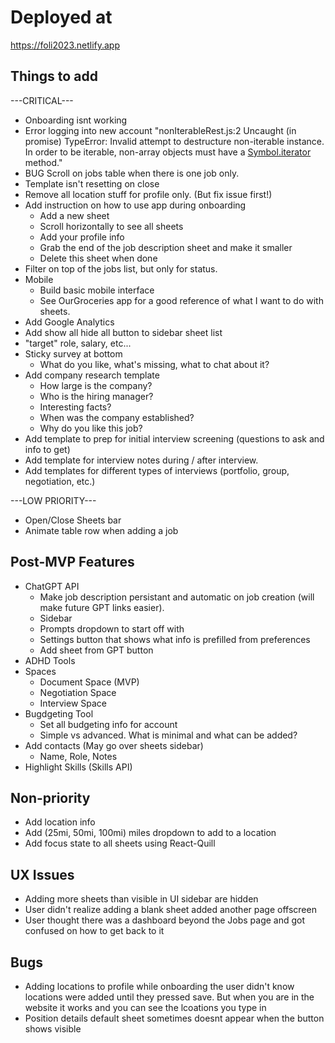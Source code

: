 # Deployed at

https://foli2023.netlify.app

## Things to add

---CRITICAL---

-   Onboarding isnt working
-   Error logging into new account
    "nonIterableRest.js:2 Uncaught (in promise) TypeError: Invalid attempt to destructure non-iterable instance.
    In order to be iterable, non-array objects must have a [Symbol.iterator]() method."
-   BUG Scroll on jobs table when there is one job only.
-   Template isn't resetting on close
-   Remove all location stuff for profile only. (But fix issue first!)
-   Add instruction on how to use app during onboarding
    -   Add a new sheet
    -   Scroll horizontally to see all sheets
    -   Add your profile info
    -   Grab the end of the job description sheet and make it smaller
    -   Delete this sheet when done
-   Filter on top of the jobs list, but only for status.
-   Mobile
    -   Build basic mobile interface
    -   See OurGroceries app for a good reference of what I want to do with sheets.
-   Add Google Analytics
-   Add show all hide all button to sidebar sheet list
-   "target" role, salary, etc...
-   Sticky survey at bottom
    -   What do you like, what's missing, what to chat about it?
-   Add company research template
    -   How large is the company?
    -   Who is the hiring manager?
    -   Interesting facts?
    -   When was the company established?
    -   Why do you like this job?
-   Add template to prep for initial interview screening (questions to ask and info to get)
-   Add template for interview notes during / after interview.
-   Add templates for different types of interviews (portfolio, group, negotiation, etc.)

---LOW PRIORITY---

-   Open/Close Sheets bar
-   Animate table row when adding a job

## Post-MVP Features

-   ChatGPT API
    -   Make job description persistant and automatic on job creation (will make future GPT links easier).
    -   Sidebar
    -   Prompts dropdown to start off with
    -   Settings button that shows what info is prefilled from preferences
    -   Add sheet from GPT button
-   ADHD Tools
-   Spaces
    -   Document Space (MVP)
    -   Negotiation Space
    -   Interview Space
-   Bugdgeting Tool
    -   Set all budgeting info for account
    -   Simple vs advanced. What is minimal and what can be added?
-   Add contacts (May go over sheets sidebar)
    -   Name, Role, Notes
-   Highlight Skills (Skills API)

## Non-priority

-   Add location info
-   Add (25mi, 50mi, 100mi) miles dropdown to add to a location
-   Add focus state to all sheets using React-Quill

## UX Issues

-   Adding more sheets than visible in UI sidebar are hidden
-   User didn't realize adding a blank sheet added another page offscreen
-   User thought there was a dashboard beyond the Jobs page and got confused on how to get back to it

## Bugs

-   Adding locations to profile while onboarding the user didn't know locations were added until they pressed save. But when you are in the website it works and you can see the lcoations you type in
-   Position details default sheet sometimes doesnt appear when the button shows visible
